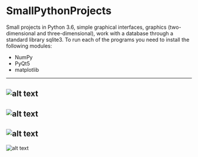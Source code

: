 # SmallPythonProjects
Small projects in Python 3.6, simple graphical interfaces, graphics (two-dimensional and three-dimensional), work with a database through a standard library sqlite3. To run each of the programs you need to install the following modules:
- NumPy
- PyQt5
- matplotlib
-------
![alt text](https://github.com/skinex/SmallPythonProjects/blob/master/attract.png)
-------
![alt text](https://github.com/skinex/SmallPythonProjects/blob/master/data.png)
-------
![alt text](https://github.com/skinex/SmallPythonProjects/blob/master/events.png)
-------
![alt text](https://github.com/skinex/SmallPythonProjects/blob/master/impulse.jpg)
